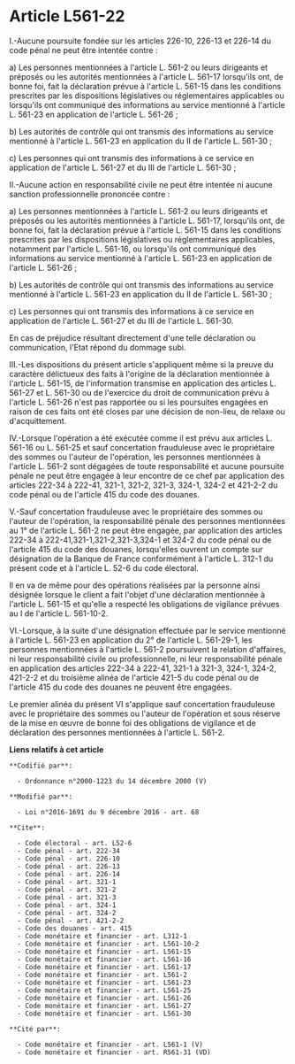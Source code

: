 # Article L561-22

I.-Aucune poursuite fondée sur les articles 226-10, 226-13 et 226-14 du code pénal ne peut être intentée contre :

a) Les personnes mentionnées à l'article L. 561-2 ou leurs dirigeants et préposés ou les autorités mentionnées à l'article L.
561-17 lorsqu'ils ont, de bonne foi, fait la déclaration prévue à l'article L. 561-15 dans les conditions prescrites par les
dispositions législatives ou réglementaires applicables ou lorsqu'ils ont communiqué des informations au service mentionné à
l'article L. 561-23 en application de l'article L. 561-26 ;

b) Les autorités de contrôle qui ont transmis des informations au service mentionné à l'article L. 561-23 en application du
II de l'article L. 561-30 ;

c) Les personnes qui ont transmis des informations à ce service en application de l'article L. 561-27 et du III de l'article
L. 561-30 ;

II.-Aucune action en responsabilité civile ne peut être intentée ni aucune sanction professionnelle prononcée contre :

a) Les personnes mentionnées à l'article L. 561-2 ou leurs dirigeants et préposés ou les autorités mentionnées à l'article L.
561-17, lorsqu'ils ont, de bonne foi, fait la déclaration prévue à l'article L. 561-15 dans les conditions prescrites par les
dispositions législatives ou réglementaires applicables, notamment par l'article L. 561-16, ou lorsqu'ils ont communiqué des
informations au service mentionné à l'article L. 561-23 en application de l'article L. 561-26 ;

b) Les autorités de contrôle qui ont transmis des informations au service mentionné à l'article L. 561-23 en application du
II de l'article L. 561-30 ;

c) Les personnes qui ont transmis des informations à ce service en application de l'article L. 561-27 et du III de l'article
L. 561-30.

En cas de préjudice résultant directement d'une telle déclaration ou communication, l'Etat répond du dommage subi.

III.-Les dispositions du présent article s'appliquent même si la preuve du caractère délictueux des faits à l'origine de la
déclaration mentionnée à l'article L. 561-15, de l'information transmise en application des articles L. 561-27 et L. 561-30
ou de l'exercice du droit de communication prévu à l'article L. 561-26 n'est pas rapportée ou si les poursuites engagées en
raison de ces faits ont été closes par une décision de non-lieu, de relaxe ou d'acquittement.

IV.-Lorsque l'opération a été exécutée comme il est prévu aux articles L. 561-16 ou L. 561-25 et sauf concertation
frauduleuse avec le propriétaire des sommes ou l'auteur de l'opération, les personnes mentionnées à l'article L. 561-2 sont
dégagées de toute responsabilité et aucune poursuite pénale ne peut être engagée à leur encontre de ce chef par application
des articles 222-34 à 222-41, 321-1, 321-2, 321-3, 324-1, 324-2 et 421-2-2 du code pénal ou de l'article 415 du code des
douanes.

V.-Sauf concertation frauduleuse avec le propriétaire des sommes ou l'auteur de l'opération, la responsabilité pénale des
personnes mentionnées au 1° de l'article L. 561-2 ne peut être engagée, par application des articles 222-34 à
222-41,321-1,321-2,321-3,324-1 et 324-2 du code pénal ou de l'article 415 du code des douanes, lorsqu'elles ouvrent un compte
sur désignation de la Banque de France conformément à l'article L. 312-1 du présent code et à l'article L. 52-6 du code
électoral.

Il en va de même pour des opérations réalisées par la personne ainsi désignée lorsque le client a fait l'objet d'une
déclaration mentionnée à l'article L. 561-15 et qu'elle a respecté les obligations de vigilance prévues au I de l'article L.
561-10-2.

VI.-Lorsque, à la suite d'une désignation effectuée par le service mentionné à l'article L. 561-23 en application du 2° de
l'article L. 561-29-1, les personnes mentionnées à l'article L. 561-2 poursuivent la relation d'affaires, ni leur
responsabilité civile ou professionnelle, ni leur responsabilité pénale en application des articles 222-34 à 222-41, 321-1 à
321-3, 324-1, 324-2, 421-2-2 et du troisième alinéa de l'article 421-5 du code pénal ou de l'article 415 du code des douanes
ne peuvent être engagées.

Le premier alinéa du présent VI s'applique sauf concertation frauduleuse avec le propriétaire des sommes ou l'auteur de
l'opération et sous réserve de la mise en œuvre de bonne foi des obligations de vigilance et de déclaration des personnes
mentionnées à l'article L. 561-2.

**Liens relatifs à cet article**

	**Codifié par**:

	  - Ordonnance n°2000-1223 du 14 décembre 2000 (V)

	**Modifié par**:

	  - Loi n°2016-1691 du 9 décembre 2016 - art. 68

	**Cite**:

	  - Code électoral - art. L52-6
	  - Code pénal - art. 222-34
	  - Code pénal - art. 226-10
	  - Code pénal - art. 226-13
	  - Code pénal - art. 226-14
	  - Code pénal - art. 321-1
	  - Code pénal - art. 321-2
	  - Code pénal - art. 321-3
	  - Code pénal - art. 324-1
	  - Code pénal - art. 324-2
	  - Code pénal - art. 421-2-2
	  - Code des douanes - art. 415
	  - Code monétaire et financier - art. L312-1
	  - Code monétaire et financier - art. L561-10-2
	  - Code monétaire et financier - art. L561-15
	  - Code monétaire et financier - art. L561-16
	  - Code monétaire et financier - art. L561-17
	  - Code monétaire et financier - art. L561-2
	  - Code monétaire et financier - art. L561-23
	  - Code monétaire et financier - art. L561-25
	  - Code monétaire et financier - art. L561-26
	  - Code monétaire et financier - art. L561-27
	  - Code monétaire et financier - art. L561-30

	**Cité par**:

	  - Code monétaire et financier - art. L561-1 (V)
	  - Code monétaire et financier - art. R561-31 (VD)
